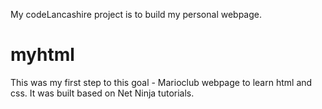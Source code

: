 My codeLancashire project is to build my personal webpage. 

# myhtml
This was my first step to this goal - Marioclub webpage to learn html and css.
It was built based on Net Ninja tutorials. 

